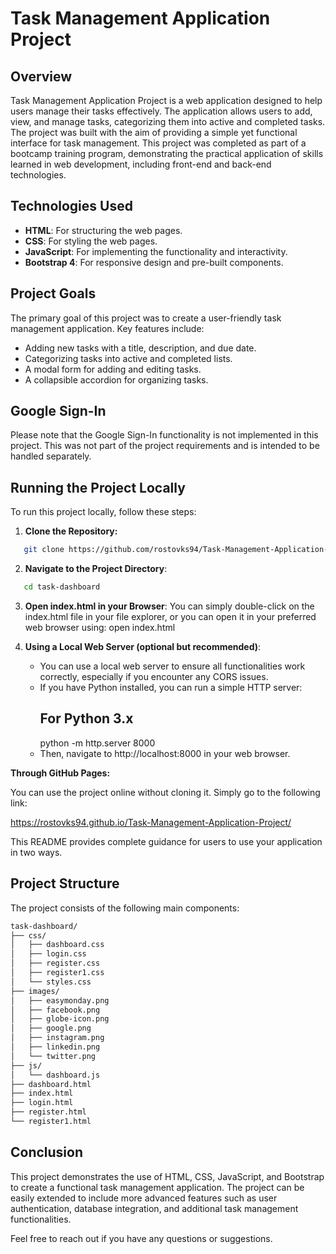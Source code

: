 # Task Management Application Project

## Overview
Task Management Application Project is a web application designed to help users manage their tasks effectively. The application allows users to add, view, and manage tasks, categorizing them into active and completed tasks. The project was built with the aim of providing a simple yet functional interface for task management.
This project was completed as part of a bootcamp training program, demonstrating the practical application of skills learned in web development, including front-end and back-end technologies.


## Technologies Used
- **HTML**: For structuring the web pages.
- **CSS**: For styling the web pages.
- **JavaScript**: For implementing the functionality and interactivity.
- **Bootstrap 4**: For responsive design and pre-built components.

## Project Goals
The primary goal of this project was to create a user-friendly task management application. Key features include:
- Adding new tasks with a title, description, and due date.
- Categorizing tasks into active and completed lists.
- A modal form for adding and editing tasks.
- A collapsible accordion for organizing tasks.

## Google Sign-In
Please note that the Google Sign-In functionality is not implemented in this project. This was not part of the project requirements and is intended to be handled separately.

## Running the Project Locally
To run this project locally, follow these steps:

1. **Clone the Repository:**
```bash
   git clone https://github.com/rostovks94/Task-Management-Application-Project.git
```

2. **Navigate to the Project Directory**:
```bash
   cd task-dashboard
```
3. **Open index.html in your Browser**:
   You can simply double-click on the index.html file in your file explorer, or you can open it in your preferred web browser using:
     open index.html

4. **Using a Local Web Server (optional but recommended)**:
   - You can use a local web server to ensure all functionalities work correctly, especially if you encounter any CORS issues.
   - If you have Python installed, you can run a simple HTTP server:
     ## For Python 3.x
     python -m http.server 8000
   - Then, navigate to http://localhost:8000 in your web browser.


**Through GitHub Pages:**

You can use the project online without cloning it. Simply go to the following link:

https://rostovks94.github.io/Task-Management-Application-Project/

This README provides complete guidance for users to use your application in two ways.

## Project Structure

The project consists of the following main components:
```bash
task-dashboard/
├── css/
│   ├── dashboard.css
│   ├── login.css
│   ├── register.css
│   ├── register1.css
│   └── styles.css
├── images/
│   ├── easymonday.png
│   ├── facebook.png
│   ├── globe-icon.png
│   ├── google.png
│   ├── instagram.png
│   ├── linkedin.png
│   └── twitter.png
├── js/
│   └── dashboard.js
├── dashboard.html
├── index.html
├── login.html
├── register.html
└── register1.html
```

## Conclusion

This project demonstrates the use of HTML, CSS, JavaScript, and Bootstrap to create a functional task management application. The project can be easily extended to include more advanced features such as user authentication, database integration, and additional task management functionalities.

Feel free to reach out if you have any questions or suggestions.

